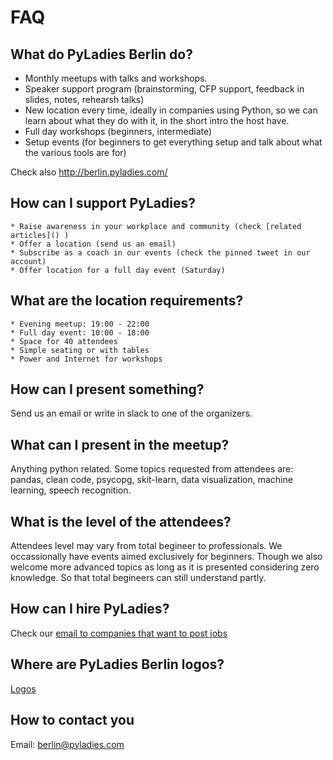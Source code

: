 # FAQ

## What do PyLadies Berlin do?
  * Monthly meetups with talks and workshops. 
  * Speaker support program (brainstorming, CFP support, feedback in slides, notes, rehearsh talks)
  * New location every time, ideally in companies using Python, so we can learn about what they do with it, in the short intro the host have.
  * Full day workshops (beginners, intermediate)
  * Setup events (for beginners to get everything setup and talk about what the various tools are for)
  
  Check also http://berlin.pyladies.com/

## How can I support PyLadies?
	* Raise awareness in your workplace and community (check [related articles]() )
	* Offer a location (send us an email)
	* Subscribe as a coach in our events (check the pinned tweet in our account)
	* Offer location for a full day event (Saturday)

## What are the location requirements?
	* Evening meetup: 19:00 - 22:00
	* Full day event: 10:00 - 18:00
	* Space for 40 attendees
	* Simple seating or with tables
	* Power and Internet for workshops

## How can I present something?
Send us an email or write in slack to one of the organizers.

## What can I present in the meetup?
Anything python related. Some topics requested from attendees are:
pandas, clean code, psycopg, skit-learn, data visualization, machine learning, speech recognition.

## What is the level of the attendees?
Attendees level may vary from total begineer to professionals. We occassionally have events aimed exclusively for beginners. Though we also welcome more advanced topics as long as it is presented considering zero knowledge. So that total begineers can still understand partly.

## How can I hire PyLadies?
Check our [email to companies that want to post jobs](email-for-job-advertisers.md)   
   
## Where are PyLadies Berlin logos?
[Logos](https://drive.google.com/drive/folders/1dV2Ezol4Ikf3J2a1TtZ8hfrLrhl2rOY5?usp=sharing)

## How to contact you
Email: berlin@pyladies.com
